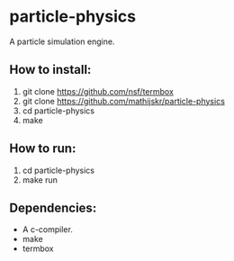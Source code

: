 # particle-physics
A particle simulation engine.

## How to install:
1. git clone https://github.com/nsf/termbox
2. git clone https://github.com/mathijskr/particle-physics
3. cd particle-physics
4. make

## How to run:
1. cd particle-physics
2. make run

## Dependencies:
* A c-compiler.
* make
* termbox
